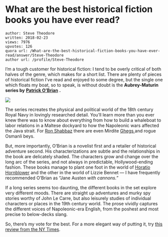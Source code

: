 # What are the best historical fiction books you have ever read?

	author: Steve Theodore
	written: 2018-02-23
	views: 7976
	upvotes: 126
	quora url: /What-are-the-best-historical-fiction-books-you-have-ever-read/answer/Steve-Theodore
	author url: /profile/Steve-Theodore


I’m a tough customer for historical fiction: I tend to be overly critical of both halves of the genre, which makes for a short list. There are plenty of pieces of historical fiction I’ve read and enjoyed to some degree, but the single one which floats my boat, so to speak, is without doubt is the __Aubrey-Maturin series by__ __[Patrick O’Brian](http://amzn.to/2CCdc5A)__ __.__ 

![](https://qph.fs.quoracdn.net/main-qimg-f1d8827e698622c82781e01ba0c57c35)

The series recreates the physical and political world of the 18th century Royal Navy in lovingly researched detail. You’ll learn more than you ever knew there was to know about everything from how to build a whaleboat to labor relations in a Maltese dockyard to how the Napoleonic wars affected the Java strait. For [Ron Shabbaz](https://www.quora.com/profile/Ron-Shabbaz) there are even Mirdite [Ghegs ](https://en.wikipedia.org/wiki/Ghegs)and rogue Osmanli beys.

But, more importantly, O’Brian is a novelist first and a retailer of historical adventure second. His characterizations are subtle and the relationships in the book are delicately shaded. The characters grow and change over the long arc of the series, and not always in predictable, Hollywood-ending fashion. These books manage to plant one foot in the world of [Horatio Hornblower](https://en.wikipedia.org/wiki/Horatio_Hornblower) and the other in the world of Lizzie Bennet — I have frequently recommended O’Brian as “Jane Austen _with cannons.”_ 

If a long series seems too daunting, the different books in the set explore very different moods. There are straight up adventures and murky spy stories worthy of John Le Carre, but also leisurely studies of individual characters or places in the 19th century world. The prose vividly captures the different voices of Napoleonic-era English, from the poshest and most precise to below-decks slang.

So, there’s my vote for the best. For a more elegant way of putting it, try [this review from the NY Times](http://www.nytimes.com/books/98/10/18/specials/obrian-plank.html).

